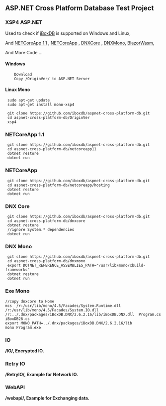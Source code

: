 ## ASP.NET Cross Platform Database Test Project




### XSP4 ASP.NET
Used to check if [iBoxDB](http://www.iboxdb.com/) is supported on Windows and Linux,

And [NETCoreApp 1.1](https://github.com/iboxdb/aspnet-cross-platform-db/tree/master/netcoreapp11) ,
 [NETCoreApp](https://github.com/iboxdb/aspnet-cross-platform-db/tree/master/netcoreapp/hosting) ,
 [DNXCore](https://github.com/iboxdb/aspnet-cross-platform-db/tree/master/dnxcore/project.json) ,
 [DNXMono](https://github.com/iboxdb/aspnet-cross-platform-db/tree/master/dnxmono/project.json),
[BlazorWasm](https://github.com/iboxdb/aspnet-cross-platform-db/blob/master/blazorwasm/IApp.cs),

And More Code ...



#### Windows
```
    Download
    Copy /OriginVer/ to ASP.NET Server
```

#### Linux Mono

```
 sudo apt-get update
 sudo apt-get install mono-xsp4
 
 git clone https://github.com/iboxdb/aspnet-cross-platform-db.git 
 cd aspnet-cross-platform-db/OriginVer
 xsp4
```
 

### NETCoreApp 1.1

```
 git clone https://github.com/iboxdb/aspnet-cross-platform-db.git 
 cd aspnet-cross-platform-db/netcoreapp11
 dotnet restore 
 dotnet run
```

### NETCoreApp

```
 git clone https://github.com/iboxdb/aspnet-cross-platform-db.git 
 cd aspnet-cross-platform-db/netcoreapp/hosting
 dotnet restore 
 dotnet run
```

### DNX Core

```
 git clone https://github.com/iboxdb/aspnet-cross-platform-db.git 
 cd aspnet-cross-platform-db/dnxcore
 dotnet restore
 //ignore System.* dependencies
 dotnet run
```

### DNX Mono

```
 git clone https://github.com/iboxdb/aspnet-cross-platform-db.git 
 cd aspnet-cross-platform-db/dnxmono
 export DOTNET_REFERENCE_ASSEMBLIES_PATH="/usr/lib/mono/xbuild-frameworks"
 dotnet restore 
 dotnet run
```

### Exe Mono

```
//copy dnxcore to Home
mcs  /r:/usr/lib/mono/4.5/Facades/System.Runtime.dll /r:/usr/lib/mono/4.5/Facades/System.IO.dll /r:../.dnx/packages/iBoxDB.DNX/2.6.2.16/lib/iBoxDB.DNX.dll  Program.cs iBoxDB26.cs
export MONO_PATH=../.dnx/packages/iBoxDB.DNX/2.6.2.16/lib
mono Program.exe
```

  
### IO
 **/IO/, Encrypted IO.**


### Retry IO
 **/RetryIO/, Example for Network IO.**


### WebAPI
 **/webapi/, Example for Exchanging data.**
